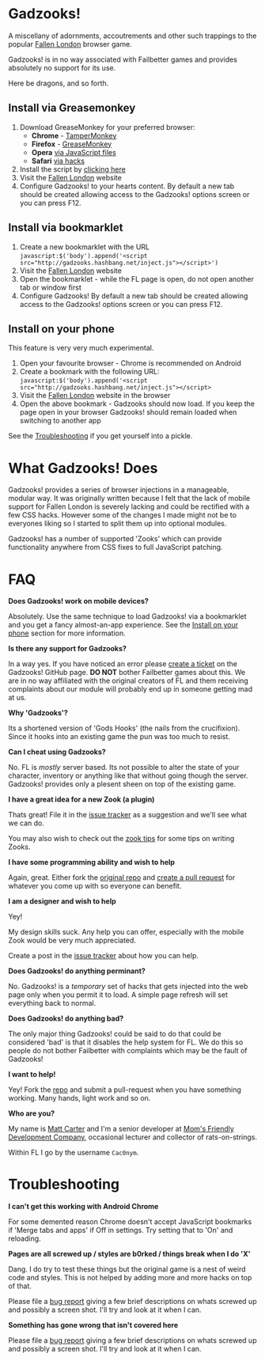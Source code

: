 Gadzooks!
=========
A miscellany of adornments, accoutrements and other such trappings to the popular [Fallen London](http://fallenlondon.storynexus.com) browser game.

Gadzooks! is in no way associated with Failbetter games and provides absolutely no support for its use.

Here be dragons, and so forth.


Install via Greasemonkey
-----------------------------
1. Download GreaseMonkey for your preferred browser:
	* **Chrome** - [TamperMonkey](https://chrome.google.com/webstore/detail/tampermonkey/dhdgffkkebhmkfjojejmpbldmpobfkfo)
	* **Firefox** - [GreaseMonkey](https://addons.mozilla.org/en-US/firefox/addon/greasemonkey/)
	* **Opera** [via JavaScript files](http://www.ghacks.net/2008/08/10/greasemonkey-in-opera/)
	* **Safari** [via hacks](http://www.simplehelp.net/2007/11/14/how-to-run-greasemonkey-scripts-in-safari/)
2. Install the script by [clicking here](https://github.com/hash-bang/gadzooks/raw/master/gadzooks.greasemonkey.user.js)
3. Visit the [Fallen London](http://fallenlondon.storynexus.com) website
4. Configure Gadzooks! to your hearts content. By default a new tab should be created allowing access to the Gadzooks! options screen or you can press F12.


Install via bookmarklet
-----------------------
1. Create a new bookmarklet with the URL `javascript:$('body').append('<script src="http://gadzooks.hashbang.net/inject.js"></script>')`
2. Visit the [Fallen London](http://fallenlondon.storynexus.com) website
3. Open the bookmarklet - while the FL page is open, do not open another tab or window first
4. Configure Gadzooks! By default a new tab should be created allowing access to the Gadzooks! options screen or you can press F12.


Install on your phone
---------------------
This feature is very very much experimental.

1. Open your favourite browser - Chrome is recommended on Android
2. Create a bookmark with the following URL: `javascript:$('body').append('<script src="http://gadzooks.hashbang.net/inject.js"></script>`
3. Visit the [Fallen London](http://fallenlondon.storynexus.com) website in the browser
4. Open the above bookmark - Gadzooks should now load. If you keep the page open in your browser Gadzooks! should remain loaded when switching to another app

See the [Troubleshooting](#troubleshooting) if you get yourself into a pickle.



What Gadzooks! Does
===================
Gadzooks! provides a series of browser injections in a manageable, modular way.
It was originally written because I felt that the lack of mobile support for Fallen London is severely lacking and could be rectified with a few CSS hacks. However some of the changes I made might not be to everyones liking so I started to split them up into optional modules.

Gadzooks! has a number of supported 'Zooks' which can provide functionality anywhere from CSS fixes to full JavaScript patching.


FAQ
===
**Does Gadzooks! work on mobile devices?**

Absolutely. Use the same technique to load Gadzooks! via a bookmarklet and you get a fancy almost-an-app experience. See the [Install on your phone](#install-on-your-phone) section for more information.


**Is there any support for Gadzooks?**

In a way yes. If you have noticed an error please [create a ticket](https://github.com/hash-bang/gadzooks/issues) on the Gadzooks! GitHub page. **DO NOT** bother Failbetter games about this. We are in no way affiliated with the original creators of FL and them receiving complaints about our module will probably end up in someone getting mad at us.


**Why 'Gadzooks'?**

Its a shortened version of 'Gods Hooks' (the nails from the crucifixion). Since it hooks into an existing game the pun was too much to resist.


**Can I cheat using Gadzooks?**

No. FL is *mostly* server based. Its not possible to alter the state of your character, inventory or anything like that without going though the server. Gadzooks! provides only a plesent sheen on top of the existing game.


**I have a great idea for a new Zook (a plugin)**

Thats great! File it in the [issue tracker](https://github.com/hash-bang/gadzooks/issues) as a suggestion and we'll see what we can do.

You may also wish to check out the [zook tips](zooks.md) for some tips on writing Zooks.


**I have some programming ability and wish to help**

Again, great. Either fork the [original repo](https://github.com/hash-bang/gadzooks) and [create a pull request](https://help.github.com/articles/creating-a-pull-request) for whatever you come up with so everyone can benefit.


**I am a designer and wish to help**

Yey!

My design skills suck. Any help you can offer, especially with the mobile Zook would be very much appreciated.

Create a post in the [issue tracker](https://github.com/hash-bang/gadzooks/issues) about how you can help.


**Does Gadzooks! do anything perminant?**

No. Gadzooks! is a *temporary* set of hacks that gets injected into the web page only when you permit it to load. A simple page refresh will set everything back to normal.


**Does Gadzooks! do anything bad?**

The only major thing Gadzooks! could be said to do that could be considered 'bad' is that it disables the help system for FL. We do this so people do not bother Failbetter with complaints which may be the fault of Gadzooks!


**I want to help!**

Yey! Fork the [repo](https://github.com/hash-bang/gadzooks) and submit a pull-request when you have something working. Many hands, light work and so on.


**Who are you?**

My name is [Matt Carter](https://github.com/hash-bang) and I'm a senior developer at [Mom's Friendly Development Company](http://mfdc.biz), occasional lecturer and collector of rats-on-strings.

Within FL I go by the username `Cac0nym`.


Troubleshooting
===============

**I can't get this working with Android Chrome**

For some demented reason Chrome doesn't accept JavaScript bookmarks if 'Merge tabs and apps' if Off in settings. Try setting that to 'On' and reloading.


**Pages are all screwed up / styles are b0rked / things break when I do 'X'**

Dang. I do try to test these things but the original game is a nest of weird code and styles. This is not helped by adding more and more hacks on top of that.

Please file a [bug report](https://github.com/hash-bang/gadzooks/issues) giving a few brief descriptions on whats screwed up and possibly a screen shot. I'll try and look at it when I can.


**Something has gone wrong that isn't covered here**

Please file a [bug report](https://github.com/hash-bang/gadzooks/issues) giving a few brief descriptions on whats screwed up and possibly a screen shot. I'll try and look at it when I can.
